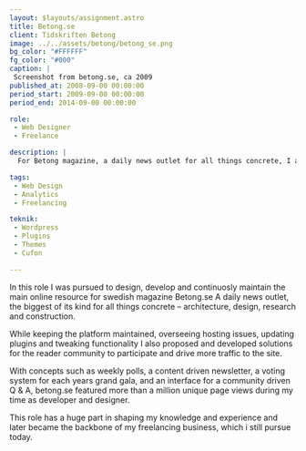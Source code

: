 ```yaml
---
layout: $layouts/assignment.astro
title: Betong.se
client: Tidskriften Betong
image: ../../assets/betong/betong_se.png
bg_color: "#FFFFFF"
fg_color: "#000"
caption: |
 Screenshot from betong.se, ca 2009
published_at: 2008-09-00 00:00:00
period_start: 2009-09-00 00:00:00
period_end: 2014-09-00 00:00:00

role: 
 - Web Designer
 - Freelance

description: |
  For Betong magazine, a daily news outlet for all things concrete, I acted as Web designer and site maintainer during several years in a freelance role.

tags: 
 - Web Design
 - Analytics
 - Freelancing

teknik:
 - Wordpress
 - Plugins
 - Themes
 - Cufon

---
```


In this role I was pursued to design, develop and continuosly maintain the main online resource for swedish magazine Betong.se 
A daily news outlet, the biggest of its kind for all things concrete – architecture, design, research and construction.

While keeping the platform maintained, overseeing hosting issues, updating plugins and tweaking functionality I also proposed and developed solutions for the reader community to participate and drive more traffic to the site. 

With concepts such as weekly polls, a content driven newsletter, a voting system for each years grand gala, and an interface for a community driven Q & A, betong.se featured more than a million unique page views during my time as developer and designer.

This role has a huge part in shaping my knowledge and experience and later became the backbone of my freelancing business, which i still pursue today.